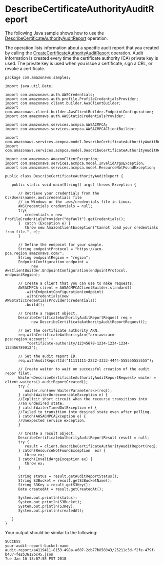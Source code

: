 # DescribeCertificateAuthorityAuditReport<a name="JavaApi-DescribeCertificateAuthorityAuditReport"></a>

The following Java sample shows how to use the [DescribeCertificateAuthorityAuditReport](https://docs.aws.amazon.com/acm-pca/latest/APIReference/API_DescribeCertificateAuthorityAuditReport.html) operation\.

The operation lists information about a specific audit report that you created by calling the [CreateCertificateAuthorityAuditReport](https://docs.aws.amazon.com/acm-pca/latest/APIReference/API_CreateCertificateAuthorityAuditReport.html) operation\. Audit information is created every time the certificate authority \(CA\) private key is used\. The private key is used when you issue a certificate, sign a CRL, or revoke a certificate\. 

```
package com.amazonaws.samples;

import java.util.Date;

import com.amazonaws.auth.AWSCredentials;
import com.amazonaws.auth.profile.ProfileCredentialsProvider;
import com.amazonaws.client.builder.AwsClientBuilder;
import com.amazonaws.client.builder.AwsClientBuilder.EndpointConfiguration;
import com.amazonaws.auth.AWSStaticCredentialsProvider;

import com.amazonaws.services.acmpca.AWSACMPCA;
import com.amazonaws.services.acmpca.AWSACMPCAClientBuilder;

import com.amazonaws.services.acmpca.model.DescribeCertificateAuthorityAuditReportRequest;
import com.amazonaws.services.acmpca.model.DescribeCertificateAuthorityAuditReportResult;

import com.amazonaws.AmazonClientException;
import com.amazonaws.services.acmpca.model.InvalidArgsException;
import com.amazonaws.services.acmpca.model.ResourceNotFoundException;

public class DescribeCertificateAuthorityAuditReport {

   public static void main(String[] args) throws Exception {

      // Retrieve your credentials from the C:\Users\name\.aws\credentials file
      // in Windows or the .aws/credentials file in Linux.
      AWSCredentials credentials = null;
      try{
         credentials = new ProfileCredentialsProvider("default").getCredentials();
      }  catch (Exception e) {
         throw new AmazonClientException("Cannot load your credentials from file.", e);
      }

      // Define the endpoint for your sample.
      String endpointProtocol = "https://acm-pca.region.amazonaws.com/";
      String endpointRegion = "region";
      EndpointConfiguration endpoint =
            new AwsClientBuilder.EndpointConfiguration(endpointProtocol, endpointRegion);

      // Create a client that you can use to make requests.
      AWSACMPCA client = AWSACMPCAClientBuilder.standard()
         .withEndpointConfiguration(endpoint)
         .withCredentials(new AWSStaticCredentialsProvider(credentials))
         .build();

      // Create a request object.
      DescribeCertificateAuthorityAuditReportRequest req =
            new DescribeCertificateAuthorityAuditReportRequest();

      // Set the certificate authority ARN.
      req.withCertificateAuthorityArn("arn:aws:acm-pca:region:account:" +
          "certificate-authority/12345678-1234-1234-1234-123456789012");

      // Set the audit report ID.
      req.withAuditReportId("11111111-2222-3333-4444-555555555555");
      
      // Create waiter to wait on successful creation of the audit repor filet.
      Waiter<DescribeCertificateAuthorityAuditReportRequest> waiter = client.waiters().auditReportCreated();
      try {
         waiter.run(new WaiterParameters<>(req));
      } catch(WaiterUnrecoverableException e) {
      //Explicit short circuit when the recourse transitions into
      //an undesired state.
      } catch(WaiterTimedOutException e) {
      //Failed to transition into desired state even after polling.
      } catch(AWSACMPCAException e) {
      //Unexpected service exception.
      }

      // Create a result object.
      DescribeCertificateAuthorityAuditReportResult result = null;
      try {
         result = client.describeCertificateAuthorityAuditReport(req);
      } catch(ResourceNotFoundException  ex) {
         throw ex;
      } catch(InvalidArgsException ex) {
         throw ex;
      }

      String status = result.getAuditReportStatus();
      String S3Bucket = result.getS3BucketName();
      String S3Key = result.getS3Key();
      Date createdAt = result.getCreatedAt();

      System.out.println(status);
      System.out.println(S3Bucket);
      System.out.println(S3Key);
      System.out.println(createdAt);

   }
}
```

Your output should be similar to the following:

```
SUCCESS
your-audit-report-bucket-name
audit-report/a4119411-8153-498a-a607-2cb77b858043/25211c3d-f2fe-479f-b437-fe2b3612bc45.json
Tue Jan 16 13:07:58 PST 2018
```